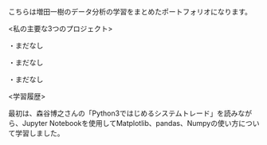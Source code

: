 ﻿こちらは増田一樹のデータ分析の学習をまとめたポートフォリオになります。

<私の主要な3つのプロジェクト>

・まだなし

・まだなし

・まだなし

<学習履歴>

最初は、森谷博之さんの「Python3ではじめるシステムトレード」を読みながら、Jupyter Notebookを使用してMatplotlib、pandas、Numpyの使い方について学習しました。
